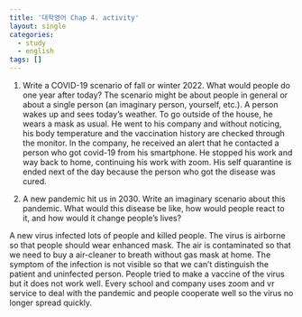 ```yaml
---
title: '대학영어 Chap 4. activity'
layout: single
categories:
  - study
  - english
tags: []
---
```

1. Write a COVID-19 scenario of fall or winter 2022. What would people do one year after today? The scenario might be about people in general or about a single person (an imaginary person, yourself, etc.).
A person wakes up and sees today’s weather. To go outside of the house, he wears a mask as usual. He went to his company and without noticing, his body temperature and the vaccination history are checked through the monitor. In the company, he received an alert that he contacted a person who got covid-19 from his smartphone. He stopped his work and way back to home, continuing his work with zoom. His self quarantine is ended next of the day because the person who got the disease was cured.

2. A new pandemic hit us in 2030. Write an imaginary scenario about this pandemic. What would this disease be like, how would people react to it, and how would it change people’s lives?

A new virus infected lots of people and killed people. The virus is airborne so that people should wear enhanced mask. The air is contaminated so that we need to buy a air-cleaner to breath without gas mask at home. The symptom of the infection is not visible so that we can’t distinguish the patient and uninfected person. People tried to make a vaccine of the virus but it does not work well. Every school and company uses zoom and vr service to deal with the pandemic and people cooperate well so the virus no longer spread quickly.
